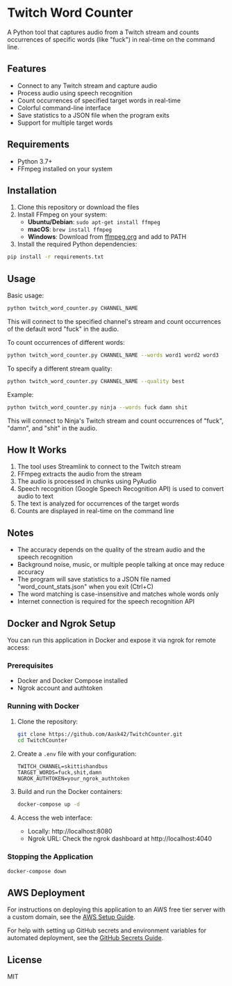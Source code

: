 # Twitch Word Counter

A Python tool that captures audio from a Twitch stream and counts occurrences of specific words (like "fuck") in real-time on the command line.

## Features

- Connect to any Twitch stream and capture audio
- Process audio using speech recognition
- Count occurrences of specified target words in real-time
- Colorful command-line interface
- Save statistics to a JSON file when the program exits
- Support for multiple target words

## Requirements

- Python 3.7+
- FFmpeg installed on your system

## Installation

1. Clone this repository or download the files
2. Install FFmpeg on your system:
   - **Ubuntu/Debian**: `sudo apt-get install ffmpeg`
   - **macOS**: `brew install ffmpeg`
   - **Windows**: Download from [ffmpeg.org](https://ffmpeg.org/download.html) and add to PATH
3. Install the required Python dependencies:

```bash
pip install -r requirements.txt
```

## Usage

Basic usage:

```bash
python twitch_word_counter.py CHANNEL_NAME
```

This will connect to the specified channel's stream and count occurrences of the default word "fuck" in the audio.

To count occurrences of different words:

```bash
python twitch_word_counter.py CHANNEL_NAME --words word1 word2 word3
```

To specify a different stream quality:

```bash
python twitch_word_counter.py CHANNEL_NAME --quality best
```

Example:

```bash
python twitch_word_counter.py ninja --words fuck damn shit
```

This will connect to Ninja's Twitch stream and count occurrences of "fuck", "damn", and "shit" in the audio.

## How It Works

1. The tool uses Streamlink to connect to the Twitch stream
2. FFmpeg extracts the audio from the stream
3. The audio is processed in chunks using PyAudio
4. Speech recognition (Google Speech Recognition API) is used to convert audio to text
5. The text is analyzed for occurrences of the target words
6. Counts are displayed in real-time on the command line

## Notes

- The accuracy depends on the quality of the stream audio and the speech recognition
- Background noise, music, or multiple people talking at once may reduce accuracy
- The program will save statistics to a JSON file named "word_count_stats.json" when you exit (Ctrl+C)
- The word matching is case-insensitive and matches whole words only
- Internet connection is required for the speech recognition API

## Docker and Ngrok Setup

You can run this application in Docker and expose it via ngrok for remote access:

### Prerequisites

- Docker and Docker Compose installed
- Ngrok account and authtoken

### Running with Docker

1. Clone the repository:
   ```bash
   git clone https://github.com/Aask42/TwitchCounter.git
   cd TwitchCounter
   ```

2. Create a `.env` file with your configuration:
   ```
   TWITCH_CHANNEL=skittishandbus
   TARGET_WORDS=fuck,shit,damn
   NGROK_AUTHTOKEN=your_ngrok_authtoken
   ```

3. Build and run the Docker containers:
   ```bash
   docker-compose up -d
   ```

4. Access the web interface:
   - Locally: http://localhost:8080
   - Ngrok URL: Check the ngrok dashboard at http://localhost:4040

### Stopping the Application

```bash
docker-compose down
```

## AWS Deployment

For instructions on deploying this application to an AWS free tier server with a custom domain, see the [AWS Setup Guide](aws-setup.md).

For help with setting up GitHub secrets and environment variables for automated deployment, see the [GitHub Secrets Guide](github-secrets-guide.md).

## License

MIT